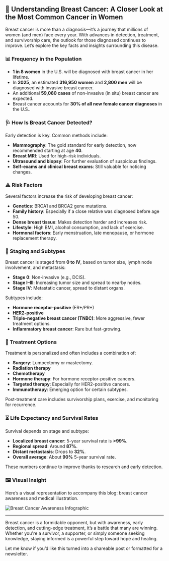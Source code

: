 ## 🎀 Understanding Breast Cancer: A Closer Look at the Most Common Cancer in Women

Breast cancer is more than a diagnosis—it’s a journey that millions of women (and men) face every year. With advances in detection, treatment, and survivorship care, the outlook for those diagnosed continues to improve. Let’s explore the key facts and insights surrounding this disease.



### 📊 Frequency in the Population

- **1 in 8 women** in the U.S. will be diagnosed with breast cancer in her lifetime.
- In **2025**, an estimated **316,950 women** and **2,800 men** will be diagnosed with invasive breast cancer.
- An additional **59,080 cases** of non-invasive (in situ) breast cancer are expected.
- Breast cancer accounts for **30% of all new female cancer diagnoses** in the U.S..



### 🩺 How Is Breast Cancer Detected?

Early detection is key. Common methods include:
- **Mammography**: The gold standard for early detection, now recommended starting at age **40**.
- **Breast MRI**: Used for high-risk individuals.
- **Ultrasound and biopsy**: For further evaluation of suspicious findings.
- **Self-exams and clinical breast exams**: Still valuable for noticing changes.



### ⚠️ Risk Factors

Several factors increase the risk of developing breast cancer:
- **Genetics**: BRCA1 and BRCA2 gene mutations.
- **Family history**: Especially if a close relative was diagnosed before age 50.
- **Dense breast tissue**: Makes detection harder and increases risk.
- **Lifestyle**: High BMI, alcohol consumption, and lack of exercise.
- **Hormonal factors**: Early menstruation, late menopause, or hormone replacement therapy.



### 🧬 Staging and Subtypes

Breast cancer is staged from **0 to IV**, based on tumor size, lymph node involvement, and metastasis:
- **Stage 0**: Non-invasive (e.g., DCIS).
- **Stage I–III**: Increasing tumor size and spread to nearby nodes.
- **Stage IV**: Metastatic cancer, spread to distant organs.

Subtypes include:
- **Hormone receptor-positive** (ER+/PR+)
- **HER2-positive**
- **Triple-negative breast cancer (TNBC)**: More aggressive, fewer treatment options.
- **Inflammatory breast cancer**: Rare but fast-growing.



### 💊 Treatment Options

Treatment is personalized and often includes a combination of:
- **Surgery**: Lumpectomy or mastectomy.
- **Radiation therapy**
- **Chemotherapy**
- **Hormone therapy**: For hormone receptor-positive cancers.
- **Targeted therapy**: Especially for HER2-positive cancers.
- **Immunotherapy**: Emerging option for certain subtypes.

Post-treatment care includes survivorship plans, exercise, and monitoring for recurrence.



### ⏳ Life Expectancy and Survival Rates

Survival depends on stage and subtype:
- **Localized breast cancer**: 5-year survival rate is **>99%**.
- **Regional spread**: Around **87%**.
- **Distant metastasis**: Drops to **32%**.
- **Overall average**: About **90%** 5-year survival rate.

These numbers continue to improve thanks to research and early detection.



### 🖼️ Visual Insight

Here’s a visual representation to accompany this blog: breast cancer awareness and medical illustration.

![Breast Cancer Awareness Infographic](https://www.shutterstock.com/image-vector/breast-cancer-awareness-infographics-vector-illustration-489700399)

---

Breast cancer is a formidable opponent, but with awareness, early detection, and cutting-edge treatment, it’s a battle that many are winning. Whether you're a survivor, a supporter, or simply someone seeking knowledge, staying informed is a powerful step toward hope and healing.

Let me know if you’d like this turned into a shareable post or formatted for a newsletter.

